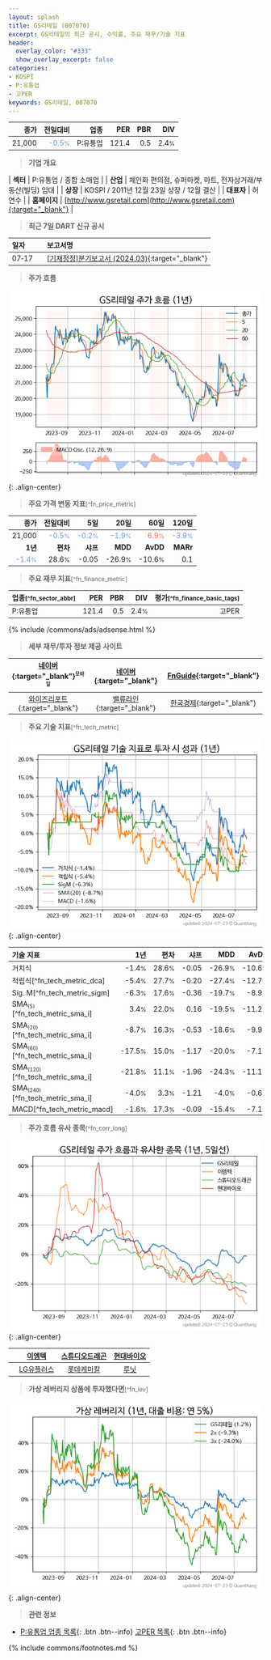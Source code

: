 ```yaml
---
layout: splash
title: GS리테일 (007070)
excerpt: GS리테일의 최근 공시, 수익률, 주요 재무/기술 지표
header:
  overlay_color: "#333"
  show_overlay_excerpt: false
categories:
- KOSPI
- P:유통업
- 고PER
keywords: GS리테일, 007070
---
```


| **종가** | **전일대비** | **업종** | **PER** | **PBR** | **DIV** |
| -------: | -----------: | -------: | ------: | ------: | ------: |
| 21,000 | <span style="color: cornflowerblue">-0.5<small>%</small></span> | P:유통업 | 121.4 | 0.5 | 2.4<small>%</small> |

<!-- more -->


> **기업 개요**<a id="company"></a>

| <span style="white-space:nowrap;">**섹터**</span> | P:유통업 / 종합 소매업 |
| <span style="white-space:nowrap;">**산업**</span> | 체인화 편의점, 슈퍼마켓, 마트, 전자상거래/부동산(빌딩) 임대 |
| <span style="white-space:nowrap;">**상장**</span> | KOSPI / 2011년 12월 23일 상장 / 12월 결산 |
| <span style="white-space:nowrap;">**대표자**</span> | 허연수 |
| <span style="white-space:nowrap;">**홈페이지**</span> | [http://www.gsretail.com](http://www.gsretail.com){:target="_blank"} |


> **최근 7일 DART 신규 공시**<a id="dart"></a>

| **일자** |      | **보고서명** |
| :------- | :--- | :----------- |
| 07&#x2011;17 | | [[기재정정]분기보고서 (2024.03)](https://dart.fss.or.kr/dsaf001/main.do?rcpNo=20240717000421){:target="_blank"} |


> **주가 흐름**<a id="price"></a>

![007070](/stock/images/007070.png){: .align-center}


> **주요 가격 변동 지표**<small>[^fn_price_metric]</small>

| **종가** | **전일대비** | **5일** | **20일** | **60일** | **120일** |
| -------: | -----------: | ------: | -------: | -------: | --------: |
| 21,000 | <span style="color: cornflowerblue">-0.5<small>%</small></span> | <span style="color: cornflowerblue">-0.2<small>%</small></span> | <span style="color: cornflowerblue">-1.9<small>%</small></span> | <span style="color: tomato">6.9<small>%</small></span> | <span style="color: cornflowerblue">-3.9<small>%</small></span> |
| **1년** | **편차** | **샤프** | **MDD** | **AvDD** | **MARr** |
| <span style="color: cornflowerblue">-1.4<small>%</small></span> | 28.6<small>%</small> | -0.05 | -26.9<small>%</small> | -10.6<small>%</small> | 0.1 |


> **주요 재무 지표**<small>[^fn_finance_metric]</small>

| **업종**<small>[^fn_sector_abbr]</small> | **PER** | **PBR** | **DIV** | **평가**<small>[^fn_finance_basic_tags]</small> |
| :--------------------------------------- | ------: | ------: | ------: | ----------------------------------------------: |
| P:유통업 | 121.4 | 0.5 | 2.4<small>%</small> | 고PER |



{% include /commons/ads/adsense.html %}

> **세부 재무/투자 정보 제공 사이트**

| [네이버](https://m.stock.naver.com/domestic/stock/007070/finance/summary){:target="_blank"}<sup><small>모바일</small></sup> | [네이버](https://finance.naver.com/item/coinfo.naver?code=007070){:target="_blank"} | [FnGuide](https://comp.fnguide.com/SVO2/ASP/SVD_Invest.asp?gicode=A007070&MenuYn=Y){:target="_blank"} |
| :---: | :---: | :---: |
| [와이즈리포트](https://comp.wisereport.co.kr/company/c1040001.aspx?cmp_cd=007070){:target="_blank"} | [밸류라인](https://www.valueline.co.kr/finance/summary/007070){:target="_blank"} | [한국경제](https://markets.hankyung.com/stock/007070/financial-summary){:target="_blank"} |


> **주요 기술 지표**<small>[^fn_tech_metric]</small>


![007070](/stock/images/007070_tech.png){: .align-center}

| **기술 지표** | **1년** | **편차** | **샤프** | **MDD** | **AvDD** |
| :------------ | ------: | -----------: | -------: | ------: | -------: |
| 거치식 | -1.4<small>%</small> | 28.6<small>%</small> | -0.05 | -26.9<small>%</small> | -10.6<small>%</small> |
| 적립식[^fn_tech_metric_dca] | -5.4<small>%</small> | 27.7<small>%</small> | -0.20 | -27.4<small>%</small> | -12.7<small>%</small> |
| Sig. M[^fn_tech_metric_sigm] | -6.3<small>%</small> | 17.6<small>%</small> | -0.36 | -19.7<small>%</small> | -8.9<small>%</small> |
| SMA<small><sub>(5)</sub></small>[^fn_tech_metric_sma_i] | 3.4<small>%</small> | 22.0<small>%</small> | 0.16 | -19.5<small>%</small> | -11.2<small>%</small> |
| SMA<small><sub>(20)</sub></small>[^fn_tech_metric_sma_i] | -8.7<small>%</small> | 16.3<small>%</small> | -0.53 | -18.6<small>%</small> | -9.9<small>%</small> |
| SMA<small><sub>(60)</sub></small>[^fn_tech_metric_sma_i] | -17.5<small>%</small> | 15.0<small>%</small> | -1.17 | -20.0<small>%</small> | -7.1<small>%</small> |
| SMA<small><sub>(120)</sub></small>[^fn_tech_metric_sma_i] | -21.8<small>%</small> | 11.1<small>%</small> | -1.96 | -24.3<small>%</small> | -11.1<small>%</small> |
| SMA<small><sub>(240)</sub></small>[^fn_tech_metric_sma_i] | -4.0<small>%</small> | 3.3<small>%</small> | -1.21 | -4.0<small>%</small> | -0.6<small>%</small> |
| MACD[^fn_tech_metric_macd] | -1.6<small>%</small> | 17.3<small>%</small> | -0.09 | -15.4<small>%</small> | -7.1<small>%</small> |


> **주가 흐름 유사 종목**<a id="corr"></a><small>[^fn_corr_long]</small>

![007070](/stock/images/007070_corr.png){: .align-center}

|       | [이엠텍](/091120/) | [스튜디오드래곤](/253450/) | [현대바이오](/048410/) |
| :---: | :------------------------------------: | :------------------------------------: | :------------------------------------: |
|       | [LG유플러스](/032640/) | [롯데케미칼](/011170/) | [루닛](/328130/) |


> **가상 레버리지 상품에 투자했다면**<a id="2x"></a><small>[^fn_lev]</small>

![007070](/stock/images/007070_2x.png){: .align-center}


> **관련 정보**

- [P:유통업 업종 목록](/stats/sector/kospi_업종_유통업_종목/){: .btn .btn--info} [고PER 목록](/fn/fn_high_per/){: .btn .btn--info}

{% include commons/footnotes.md %}